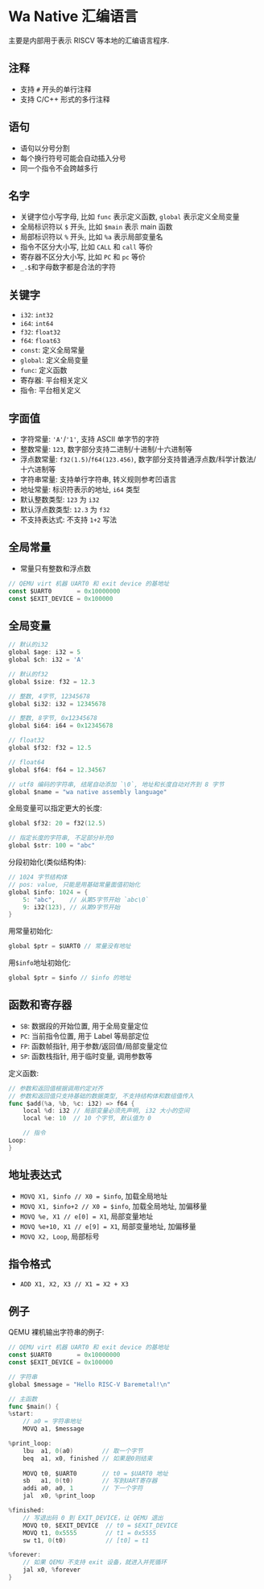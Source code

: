 # Wa Native 汇编语言

主要是内部用于表示 RISCV 等本地的汇编语言程序.

## 注释

- 支持 `#` 开头的单行注释
- 支持 C/C++ 形式的多行注释

## 语句

- 语句以分号分割
- 每个换行符号可能会自动插入分号
- 同一个指令不会跨越多行

## 名字

- 关键字位小写字母, 比如 `func` 表示定义函数, `global` 表示定义全局变量
- 全局标识符以 `$` 开头, 比如 `$main` 表示 main 函数
- 局部标识符以 `%` 开头, 比如 `%a` 表示局部变量名
- 指令不区分大小写, 比如 `CALL` 和 `call` 等价
- 寄存器不区分大小写, 比如 `PC` 和 `pc` 等价
- `_.$`和字母数字都是合法的字符

## 关键字

- `i32`: `int32`
- `i64`: `int64`
- `f32`: `float32`
- `f64`: `float63`
- `const`: 定义全局常量
- `global`: 定义全局变量
- `func`: 定义函数
- 寄存器: 平台相关定义
- 指令: 平台相关定义

## 字面值

- 字符常量: `'A'`/`'1'`, 支持 ASCII 单字节的字符
- 整数常量: `123`, 数字部分支持二进制/十进制/十六进制等
- 浮点数常量: `f32(1.5)`/`f64(123.456)`, 数字部分支持普通浮点数/科学计数法/十六进制等
- 字符串常量: 支持单行字符串, 转义规则参考凹语言
- 地址常量: 标识符表示的地址, `i64` 类型
- 默认整数类型: `123` 为 `i32`
- 默认浮点数类型: `12.3` 为 `f32`
- 不支持表达式: 不支持 `1+2` 写法

## 全局常量

- 常量只有整数和浮点数

```go
// QEMU virt 机器 UART0 和 exit device 的基地址
const $UART0       = 0x10000000
const $EXIT_DEVICE = 0x100000 
```

## 全局变量

```go
// 默认的i32
global $age: i32 = 5
global $ch: i32 = 'A'

// 默认的f32
global $size: f32 = 12.3

// 整数, 4字节, 12345678 
global $i32: i32 = 12345678

// 整数, 8字节, 0x12345678
global $i64: i64 = 0x12345678

// float32
global $f32: f32 = 12.5

// float64
global $f64: f64 = 12.34567

// utf8 编码的字符串, 结尾自动添加 `\0`, 地址和长度自动对齐到 8 字节
global $name = "wa native assembly language"
```

全局变量可以指定更大的长度:

```go
global $f32: 20 = f32(12.5)

// 指定长度的字符串, 不足部分补充0
global $str: 100 = "abc"
```

分段初始化(类似结构体):

```go
// 1024 字节结构体
// pos: value, 只能是用基础常量面值初始化
global $info: 1024 = {
    5: "abc",    // 从第5字节开始 `abc\0`
    9: i32(123), // 从第9字节开始
}
```

用常量初始化:

```go
global $ptr = $UART0 // 常量没有地址
```

用`$info`地址初始化:

```go
global $ptr = $info // $info 的地址
```

## 函数和寄存器

- `SB`: 数据段的开始位置, 用于全局变量定位
- `PC`: 当前指令位置, 用于 Label 等局部定位
- `FP`: 函数帧指针, 用于参数/返回值/局部变量定位
- `SP`: 函数栈指针, 用于临时变量, 调用参数等

定义函数:

```go
// 参数和返回值根据调用约定对齐
// 参数和返回值只支持基础的数据类型, 不支持结构体和数组值传入
func $add(%a, %b, %c: i32) => f64 {
    local %d: i32 // 局部变量必须先声明, i32 大小的空间
    local %e: 10  // 10 个字节, 默认值为 0

    // 指令
Loop:
}
```

## 地址表达式

- `MOVQ X1, $info // X0 = $info`, 加载全局地址
- `MOVQ X1, $info+2 // X0 = $info`, 加载全局地址, 加偏移量
- `MOVQ %e, X1 // e[0] = X1`, 局部变量地址
- `MOVQ %e+10, X1 // e[9] = X1`, 局部变量地址, 加偏移量
- `MOVQ X2, Loop`, 局部标号

## 指令格式

- `ADD X1, X2, X3 // X1 = X2 + X3`

## 例子

QEMU 裸机输出字符串的例子:

```go
// QEMU virt 机器 UART0 和 exit device 的基地址
const $UART0       = 0x10000000
const $EXIT_DEVICE = 0x100000

// 字符串
global $message = "Hello RISC-V Baremetal!\n"

// 主函数
func $main() {
%start:
    // a0 = 字符串地址
    MOVQ a1, $message

%print_loop:
    lbu  a1, 0(a0)        // 取一个字节
    beq  a1, x0, finished // 如果是0则结束
   
    MOVQ t0, $UART0       // t0 = $UART0 地址
    sb   a1, 0(t0)        // 写到UART寄存器
    addi a0, a0, 1        // 下一个字符
    jal  x0, %print_loop

%finished:
    // 写退出码 0 到 EXIT_DEVICE，让 QEMU 退出
    MOVQ t0, $EXIT_DEVICE  // t0 = $EXIT_DEVICE
    MOVQ t1, 0x5555        // t1 = 0x5555
    sw t1, 0(t0)           // [t0] = t1

%forever:
    // 如果 QEMU 不支持 exit 设备，就进入并死循环
    jal x0, %forever
}
```
